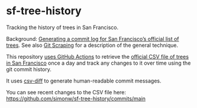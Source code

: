 # sf-tree-history

Tracking the history of trees in San Francisco.

Background: [Generating a commit log for San Francisco’s official list of trees](https://simonwillison.net/2019/Mar/13/tree-history/). See also [Git Scraping](https://simonwillison.net/2020/Oct/9/git-scraping/) for a description of the general technique.

This repository [uses GitHub Actions](https://github.com/simonw/sf-tree-history/actions) to retrieve the [official CSV file of trees in San Francisco](https://data.sfgov.org/City-Infrastructure/Street-Tree-List/tkzw-k3nq) once a day and track any changes to it over time using the git commit history.

It uses [csv-diff](https://github.com/simonw/csv-diff) to generate human-readable commit messages.

You can see recent changes to the CSV file here: https://github.com/simonw/sf-tree-history/commits/main
